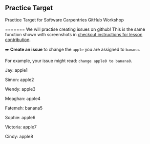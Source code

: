 ## Practice Target
Practice Target for Software Carpentries GitHub Workshop

=======
We will practise creating issues on github! This is the same function shown with screenshots in [checkout instructions for lesson contribution](https://carpentries.github.io/instructor-training/checkout#what-is-an-issue-github-101).

➡️ **Create an issue** to change the `apple` you are assigned to `banana`.

For example, your issue might read: `change apple0 to banana0`.

Jay: apple1

Simon: apple2

Wendy: apple3

Meaghan: apple4

Fatemeh: banana5

Sophie: apple6

Victoria: apple7

Cindy: apple8
